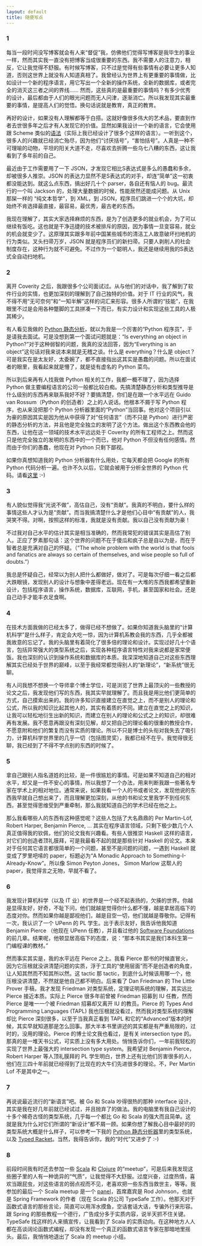 ```yaml
---
layout: default
title: 随便写点
---
```


### 1
每当一段时间没写博客就会有人来“督促”我，仿佛他们觉得写博客是我毕生的事业一样，然而其实我一直没有把博客当成很重要的东西。我不需要人的注意力，相反，它让我觉得不舒服。有时候写博客，只不过是觉得有些事情有必要让更多人知道，否则这世界上就没有人知道真相了。我曾经认为世界上有更重要的事情做，比如设计一个新的程序语言，用它写出一个全新的操作系统，全新的数据库，或者完全的消灭这三者之间的界线…… 然而，这些真的是最重要的事情吗？有多少优秀的设计，最后都由于人们的眼光问题而无人问津，逐渐消亡。所以我发现其实最重要的事情，是提高人们的觉悟。换句话说就是教育，真正的教育。

再好的设计，如果没有人理解都等于白搭。这就好像很多伟大的艺术品，要直到作者去世很多年之后才有人发现它的价值。显然如果我设计一个新的语言，它会使用跟 Scheme 类似的<a href="http://www.yinwang.org/blog-cn/2013/03/08/on-syntax">语法</a>（实际上我已经设计了很多个这样的语言）。一听到这个，很多人的兴趣就已经消亡殆尽，因为他们“讨厌括号”，“害怕括号”。人真是一种不可理喻的动物，平坦的阳关大道不走，尽喜欢去折腾一些乌七八糟的东西，这让我看到了多年前的自己。

最近由于工作需要用了一下 JSON，才发现它相比S表达式是多么的愚蠢和多余，却被很多人推崇。JSON 的表达力显然不是S表达式的对手，却连“简单”这一初衷都没能达到。就这么点东西，搞出好几十个 parser，各自还有恼人的 bug。最流行的一个叫 Jackson 的，处理大量数据的时候，性能居然还能成问题。从 Unix 那屎一样的 “纯文本哲学”，到 XML，到 JSON，程序员们跳进一个个的大坑，却始终不肯选择最直接，最容易，最优秀，最古老的东西。

我现在理解了，其实大家选择麻烦的东西，是为了创造更多的就业机会，为了可以继续有饭吃。这也就是干净迅捷的技术被排斥的原因，因为事情一旦变容易，就业的机会就变少了。这原理其实跟多年前中国某些城市的清洁工人故意破坏扫地机的行为类似。叉头扫帚万岁，JSON 就是程序员们的新扫帚。只要人剥削人的社会制度存在，这种行为就不可避免。不过作为一个聪明人，我还是继续用我的S表达式全自动扫地机。


### 2
离开 Coverity 之后，我跟很多个公司面试过。从与他们的对话中，我了解到了软件行业的实情，也更加深刻的理解到了自己独特的价值。对于 IT 行业的风气，我不得不用“无可奈何”和“一知半解”这样的词汇来形容。很多人所谓的“技能”，在我眼里不过是会用各种蹩脚的工具拼凑一下而已，有实力设计和实现这些工具的人极其稀少。

有人看见我做的 <a href="http://yinwang0.wordpress.com/2010/09/12/pysonar">Python 静态分析</a>，就以为我是一个厉害的“Python 程序员”，于是请我去面试。可是没想到第一个面试问题就是：“Is everything an object in Python?”对于这种弱智的问题，我真的没法回答，因为“Everything is an object”这句话对我来说本来就是无稽之谈。什么是 everything？什么是 object？可是我实在是太友好，太委婉了，都不直接指出这其实是愚蠢的问题。所以在面试者的眼里，我看起来就是懵了，就是徒有虚名的 Python 菜鸟。

所以到后来再有人找我做 Python 相关的工作，我都一概不理了，因为选择 Python 做主要编程语言的公司一般都比较白痴。先搞清楚静态分析和类型推导是什么级别的东西再来联系我好不好？要搞清楚，你们是在跟一个水平远在 Guido van Rossum（Python 的创造者）之上的人说话。他根本不屑于写 Python 程序，也从来没把那个 Python 分析器里面的“Python”当回事。他对这个项目引以为豪的原因其实是因为他从中获得了对“任何语言”（而不只是 Python）进行严密的静态分析的方法，并且他是完全独立的发明了这个方法。做出这个东西教会他的东西，让他在这一领域的技术水平远远处于 Coverity 的所有工程师之上。然而这只是他完全独立的发明的东西中的一个而已，他对 Python 不但没有任何感情。然而由于你们的愚蠢，他现在对 Python 只剩下鄙视。

如果你真想知道我的 Python 分析器有什么用处，它每天都会把 Google 的所有 Python 代码分析一遍。也许不久以后，它就会被用于分析全世界的 Python 代码。请看<a href="https://sourcegraph.com">这里</a> :-)


### 3
有人貌似觉得我“光说不做”，高估自己，没有“贡献”。我真的不明白，要什么样的事情这些人才认为是“贡献”。而当我搞清楚什么才是他们心目中“有贡献”的人，我哭笑不得。对啊，按照这样的标准，我就是没有贡献。我以自己没有贡献为豪！

不过我对自己水平的估计其实是相当准确的，然而我常犯的错误其实是高估了别人。正应了罗素那句话：这个世界的问题不在于傻瓜和疯子总是自以为是，而在于智者总是充满对自己的怀疑。（“The whole problem with the world is that fools and fanatics are always so certain of themselves, and wise people so full of doubts.”）

我总是怀疑自己，经常以为别人把什么都做好，做对了。可是每次仔细一看之后都大跌眼镜，发现别人的设计与想象中差得老远。现在有一大堆的东西我都希望重新设计，包括程序语言，操作系统，数据库，互联网，手机，甚至国家和社会。还是自己动手才能丰衣足食啊。


### 4
在技术方面我做的已经太多了，做得已经不想做了。如果你知道我头脑里的“计算机科学”是什么样子，肯定会大吃一惊，因为计算机系教会我的东西，几乎全都被我故意的忘记了。我的头脑里有着简化了很多倍的理论和设计。实现过好几十个语言，包括异常强大的类型系统之后，实现各种程序语言特性对我来说都是家常便饭。我也深刻的认识到操作系统和数据库的本质。我深深地知道自己对这些东西理解其实已经处于世界的巅峰，以至于我经常都觉得别人的“新理论”，“新系统”很无聊。

有人问我想不想换一个导师拿个博士学位，可是浏览了世界上最顶尖的一些教授的论文之后，我发现他们写的东西，我其实早就理解了。而且我是用比他们更简单的方式，自己摸索出来的。我的许多知识直接建立在直觉之上，而不是别人的理论和公式，所以我的知识比起其他人的，其实有着质的不同。建立在直觉之上的知识，让我可以轻松地衍生出新的知识，而建立在别人的理论和公式之上的知识，却很难再有发展。我不愿意再跟没有深刻见解，却又把自己的理论看的很重的教授合作，不愿意附和他们的繁复而没有实质的理论。所以不只是博士的头衔对我失去了吸引力，计算机科学世界里的几乎一切（包括图灵奖），我都已经不在乎。我觉得很无聊，我已经到了不得不学点别的东西的时候了。

### 5
拿自己跟别人指名道姓的比较，是一件很尴尬的事情。可是如果不知道自己的相对水平，却又是一件不安心的事情，所以我想了一个办法，用来判断我跟一些著名专家在学术上的相对地位。通常来说，如果我看一个人的书或者论文，发现他说的东西我早就自己想出来了，而且理解更加深刻，从他的书和论文里我学不到任何东西，甚至觉得思维受到严重牵制，那么我就知道自己的学术已经在他之上。

那么我看哪些人的东西有这种感觉呢？这些人包括了大名鼎鼎的 Per Martin-Löf, Robert Harper, Benjamin Pierce, ...  其实在程序语言领域，只剩下极少数几个人真正值得我的钦佩，他们的论文我有兴趣看。有些人很推崇 Haskell 这样的语言，对它们的创造者顶礼膜拜，可是我最看不起的就是那些针对 Haskell 的论文。本来对于任何其它语言都很简单的一个问题，甚至不是问题的问题，一遇到 Haskell 就变成了罗里吧嗦的 paper，标题必为“A Monadic Approach to Something-I-Already-Know”。所以像 Simon Peyton Jones， Simon Marlow 这帮人的 paper，我觉得言之无物，早就不看了。

### 6
我发现计算机科学（以及 IT 业）的世界是一个经不起表扬的，欠揍的世界。你越是显得友好，好奇，不耻下问，他们就越是觉得你什么都不懂，越是拿居高临下的态度对你。然而如果你越是鄙视他们，越是目空一切，他们就越是尊敬你。记得有一次，我认识了一个 UPenn 的 PL 学生。出于表示友好，我告诉他我知道 Benjamin Pierce （他现在 UPenn 任教），并且看过他的 <a href="http://www.cis.upenn.edu/~bcpierce/sf">Software Foundations</a> 的前几章。结果呢，他顿显居高临下的态度，说：“那本书其实是我们本科生第一门编程课的教材。”

然而事实其实是，我的水平远在 Pierce 之上。我看 Pierce 那书的时候直冒火，因为它压根就没讲清楚问题的实质，浮于工具的“使用层面”而不是创造者的角度，让人知其然而不知其所以然。这 tactic 那 tactic，到底什么时候该用哪一个，他压根没讲清楚，不然就是他自己都不明白。后来看了 Dan Friedman 的 The Little Prover 手稿，我才发现 Friedman 对类型系统，定理证明系统的理解，其实远比 Pierce 接近本质。实际上 Pierce 很多年前曾被 Friedman 招募到 IU 任教，然而 Pierce 是唯一一个被 Friedman 招募却又离开 IU 的教员。Pierce 的 Types And Programming Languages (TAPL) 我也压根就没看过，然而我对类型系统的理解却比 Pierce 深刻很多，以至于当我真正看到 TAPL 和它的“Advanced”版本的时候，其实早就知道那是怎么回事。那大半本书里讲述的其实都是有严重局限的，过时的，没用的理论。Pierce 的博士论文我也看过，是有关 intersection type 的。那真的是一堆天书公式，可实质上没有多大用处。悄悄告诉你们，一年前我轻松的实现了世界上最强大的 intersection type system。我希望对 Benjamin Pierce，Robert Harper 等人顶礼膜拜的 PL 学生明白，世界上还有比他们厉害很多的人，他们在三四十年前就已经得到了比现在的大牛们先进很多的理论。不，Per Martin Lof 不是其中之一。

### 7
再说说最近流行的“新语言”吧。被 Go 和 Scala 吵得很热的那种 interface 设计，其实是我在好几年前就已经试过，并且抛弃了的做法。我的电脑里有我自己设计的十多个稀奇古怪的类型系统，几乎每一个都比 Go 和 Scala 的强大而且简单。这就是我为什么对它们所谓的“新设计”都不屑一顾。如果你想了解我心目中最好的的类型系统大概是什么样子，可以参考一下我的 <a href="http://yinwang0.wordpress.com/2010/09/12/pysonar">Python 静态分析器</a>里的类型系统，以及 <a href="http://docs.racket-lang.org/ts-guide">Typed Racket</a>。当然，我得告诉你，我的“时代”又进步了 :-)

### 8
前段时间我有时还去参加一些 <a href="http://www.meetup.com/SF-Scala">Scala</a> 和 <a href="http://www.meetup.com/The-Bay-Area-Clojure-User-Group">Clojure</a> 的“meetup”，可是后来我发现这些圈子里的人有一种诡异的“气质”，让我觉得不大舒服。过度兴奋，过度热情，喜欢当跟屁虫，对这些语言的弱点视而不见，老喜欢把一些东西当救世主，等等。我参加的最后一个 Scala meetup 是一个 <a href="http://www.meetup.com/SF-Scala/events/133127802">panel</a>，首席嘉宾是 Rod Johnson，也就是 Spring Framework 的作者（现在 Scala 的公司 TypeSafe 工作）。他那天对于函数式语言的那些言论，简直可以用浑水摸鱼，空话套话大话，专骗外行来形容。跟 Spring 的那些教程一个德行，广告成分多于实质内容，说半天抓不住关键。TypeSafe 找这样的人来搞宣传，让我看到了 Scala 的实质动向。在这种地方人人都在高谈阔论函数式编程，却没有发现一个真正的函数式语言专家在那暗地里摇头。最后，我悄悄地退出了 Scala 的 meetup 小组。

